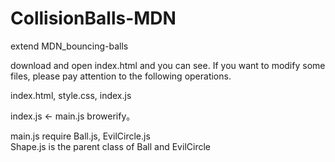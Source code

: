 # CollisionBalls-MDN
 extend MDN_bouncing-balls

 download and open index.html and you can see.
 If you want to modify some files, please pay attention to the following operations.

 index.html, style.css, index.js

 index.js <- main.js browerify。

 main.js  require Ball.js, EvilCircle.js   
 Shape.js is the parent class of Ball and EvilCircle
